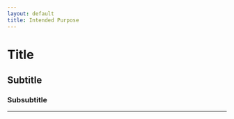 ```yaml
---
layout: default
title: Intended Purpose
---
```


# Title

## Subtitle
### Subsubtitle


---


